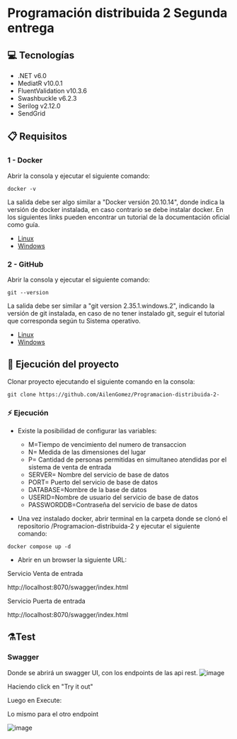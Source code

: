 # Programación distribuida 2 Segunda entrega

## :computer: Tecnologías

- .NET v6.0
- MediatR v10.0.1
- FluentValidation v10.3.6
- Swashbuckle v6.2.3
- Serilog v2.12.0
- SendGrid

## :clipboard: Requisitos

### 1 - Docker

Abrir la consola y ejecutar el siguiente comando:

``` 
docker -v
```

La salida debe ser algo similar a "Docker versión 20.10.14", donde indica la versión de docker instalada, en caso contrario se debe instalar docker. En los siguientes links pueden encontrar un tutorial de la documentación oficial como guía.
- [Linux](https://docs.docker.com/desktop/install/linux-install/)
- [Windows](https://docs.docker.com/desktop/install/windows-install/)

### 2 - GitHub

Abrir la consola y ejecutar el siguiente comando:

``` 
git --version
```

La salida debe ser similar a "git version 2.35.1.windows.2", indicando la versión de git instalada, en caso de no tener instalado git, seguir el tutorial que corresponda según tu Sistema operativo.

- [Linux](https://git-scm.com/download/linux)
- [Windows](https://git-scm.com/download/win)

## :rocket: Ejecución del proyecto

Clonar proyecto ejecutando el siguiente comando en la consola:

``` 
git clone https://github.com/AilenGomez/Programacion-distribuida-2-
```


### :zap: Ejecución


- Existe la posibilidad de configurar las variables:

    - M=Tiempo de vencimiento del numero de transaccion 
    - N= Medida de las dimensiones del lugar
    - P= Cantidad de personas permitidas en simultaneo atendidas por el sistema de venta de entrada
    - SERVER= Nombre del servicio de base de datos
    - PORT= Puerto del servicio de base de datos
    - DATABASE=Nombre de la base de datos
    - USERID=Nombre de usuario del servicio de base de datos
    - PASSWORDDB=Contraseña del servicio de base de datos
    
- Una vez instalado docker, abrir terminal en la carpeta donde se clonó el repositorio /Programacion-distribuida-2 y ejecutar el siguiente comando:

``` 
docker compose up -d 
```

- Abrir en un browser la siguiente URL: 

Servicio Venta de entrada 

http://localhost:8070/swagger/index.html

Servicio Puerta de entrada

http://localhost:8070/swagger/index.html

## :alembic:Test 

### Swagger

Donde se abrirá un swagger UI, con los endpoints de las api rest.
![image](https://github.com/AilenGomez/Programacion-distribuida-2-/assets/32937466/bfb72c6f-9e73-45d5-a116-5a599a3f6b7d)

Haciendo click en "Try it out"

Luego en Execute:

Lo mismo para el otro endpoint

![image](https://github.com/AilenGomez/Programacion-distribuida-2-/assets/32937466/d12ca9cd-a761-427b-a9db-6ba3f1a277e2)





